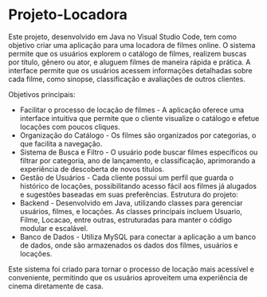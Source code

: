 # Projeto-Locadora
Este projeto, desenvolvido em Java no Visual Studio Code, tem como objetivo criar uma aplicação para uma locadora de filmes online. O sistema permite que os usuários explorem o catálogo de filmes, realizem buscas por título, gênero ou ator, e aluguem filmes de maneira rápida e prática. A interface permite que os usuários acessem informações detalhadas sobre cada filme, como sinopse, classificação e avaliações de outros clientes.

Objetivos principais:
- Facilitar o processo de locação de filmes - A aplicação oferece uma interface intuitiva que permite que o cliente visualize o catálogo e efetue locações com poucos cliques.
- Organização do Catálogo - Os filmes são organizados por categorias, o que facilita a navegação.
- Sistema de Busca e Filtro - O usuário pode buscar filmes específicos ou filtrar por categoria, ano de lançamento, e classificação, aprimorando a experiência de descoberta de novos títulos.
- Gestão de Usuários - Cada cliente possui um perfil que guarda o histórico de locações, possibilitando acesso fácil aos filmes já alugados e sugestões baseadas em suas preferências.
Estrutura do projeto:
- Backend - Desenvolvido em Java, utilizando classes para gerenciar usuários, filmes, e locações. As classes principais incluem Usuario, Filme, Locacao, entre outras, estruturadas para manter o código modular e escalável.
- Banco de Dados - Utiliza MySQL para conectar a aplicação a um banco de dados, onde são armazenados os dados dos filmes, usuários e locações.

Este sistema foi criado para tornar o processo de locação mais acessível e conveniente, permitindo que os usuários aproveitem uma experiência de cinema diretamente de casa.
